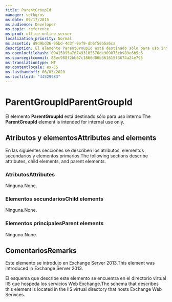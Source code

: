 ```yaml
---
title: ParentGroupId
manager: sethgros
ms.date: 09/17/2015
ms.audience: Developer
ms.topic: reference
ms.prod: office-online-server
localization_priority: Normal
ms.assetid: d9d9bd36-95bd-4d3f-9ef9-db6f50b5a6ca
description: El elemento ParentGroupId está destinado sólo para uso interno.
ms.openlocfilehash: 09415095a767493105576de909875cb989e6b5c6
ms.sourcegitcommit: 88ec988f2bb67c1866d06b361615f3674a24e795
ms.translationtype: MT
ms.contentlocale: es-ES
ms.lasthandoff: 06/03/2020
ms.locfileid: "44529983"
---
```

# <a name="parentgroupid"></a><span data-ttu-id="e67da-103">ParentGroupId</span><span class="sxs-lookup"><span data-stu-id="e67da-103">ParentGroupId</span></span>

<span data-ttu-id="e67da-104">El elemento **ParentGroupId** está destinado sólo para uso interno.</span><span class="sxs-lookup"><span data-stu-id="e67da-104">The **ParentGroupId** element is intended for internal use only.</span></span> 

## <a name="attributes-and-elements"></a><span data-ttu-id="e67da-105">Atributos y elementos</span><span class="sxs-lookup"><span data-stu-id="e67da-105">Attributes and elements</span></span>

<span data-ttu-id="e67da-106">En las siguientes secciones se describen los atributos, elementos secundarios y elementos primarios.</span><span class="sxs-lookup"><span data-stu-id="e67da-106">The following sections describe attributes, child elements, and parent elements.</span></span>
  
### <a name="attributes"></a><span data-ttu-id="e67da-107">Atributos</span><span class="sxs-lookup"><span data-stu-id="e67da-107">Attributes</span></span>

<span data-ttu-id="e67da-108">Ninguna.</span><span class="sxs-lookup"><span data-stu-id="e67da-108">None.</span></span>
  
### <a name="child-elements"></a><span data-ttu-id="e67da-109">Elementos secundarios</span><span class="sxs-lookup"><span data-stu-id="e67da-109">Child elements</span></span>

<span data-ttu-id="e67da-110">Ninguna.</span><span class="sxs-lookup"><span data-stu-id="e67da-110">None.</span></span>
  
### <a name="parent-elements"></a><span data-ttu-id="e67da-111">Elementos principales</span><span class="sxs-lookup"><span data-stu-id="e67da-111">Parent elements</span></span>

<span data-ttu-id="e67da-112">Ninguno.</span><span class="sxs-lookup"><span data-stu-id="e67da-112">None.</span></span>
  
## <a name="remarks"></a><span data-ttu-id="e67da-113">Comentarios</span><span class="sxs-lookup"><span data-stu-id="e67da-113">Remarks</span></span>

<span data-ttu-id="e67da-114">Este elemento se introdujo en Exchange Server 2013.</span><span class="sxs-lookup"><span data-stu-id="e67da-114">This element was introduced in Exchange Server 2013.</span></span>
  
<span data-ttu-id="e67da-115">El esquema que describe este elemento se encuentra en el directorio virtual IIS que hospeda los servicios Web Exchange.</span><span class="sxs-lookup"><span data-stu-id="e67da-115">The schema that describes this element is located in the IIS virtual directory that hosts Exchange Web Services.</span></span>
  

